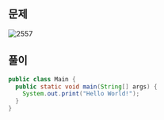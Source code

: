 ## 문제
![2557](https://user-images.githubusercontent.com/98507442/153034411-f5018248-e1dd-40c4-bffa-57cbd609bd1c.png)

## 풀이
```java
public class Main {
  public static void main(String[] args) {
    System.out.print("Hello World!");
  }
}
```
